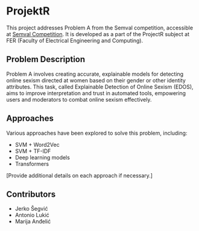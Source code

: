 # ProjektR

This project addresses Problem A from the Semval competition, accessible at [Semval Competition](https://codalab.lisn.upsaclay.fr/competitions/7124). It is developed as a part of the ProjectR subject at FER (Faculty of Electrical Engineering and Computing).

## Problem Description
Problem A involves creating accurate, explainable models for detecting online sexism directed at women based on their gender or other identity attributes. This task, called Explainable Detection of Online Sexism (EDOS), aims to improve interpretation and trust in automated tools, empowering users and moderators to combat online sexism effectively.

## Approaches
Various approaches have been explored to solve this problem, including:
- SVM + Word2Vec
- SVM + TF-IDF
- Deep learning models
- Transformers

[Provide additional details on each approach if necessary.]

## Contributors
- Jerko Šegvić
- Antonio Lukić
- Marija Anđelić
